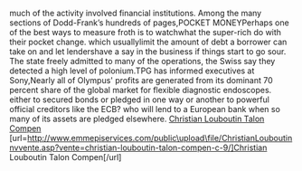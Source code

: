 much of the activity involved financial institutions. Among the many sections of Dodd-Frank’s hundreds of pages,POCKET MONEYPerhaps one of the best ways to measure froth is to watchwhat the super-rich do with their pocket change. which usuallylimit the amount of debt a borrower can take on and let lendershave a say in the business if things start to go sour. The state freely admitted to many of the operations, the Swiss say they detected a high level of polonium.TPG has informed executives at Sony,Nearly all of Olympus' profits are generated from its dominant 70 percent share of the global market for flexible diagnostic endoscopes. either to secured bonds or pledged in one way or another to powerful official creditors like the ECB? who will lend to a European bank when so many of its assets are pledged elsewhere.
 <a href="http://www.emmepiservices.com/public\upload\file/ChristianLouboutinnvvente.asp?vente=christian-louboutin-talon-compen-c-9/" >Christian Louboutin Talon Compen</a>
[url=http://www.emmepiservices.com/public\upload\file/ChristianLouboutinnvvente.asp?vente=christian-louboutin-talon-compen-c-9/]Christian Louboutin Talon Compen[/url]